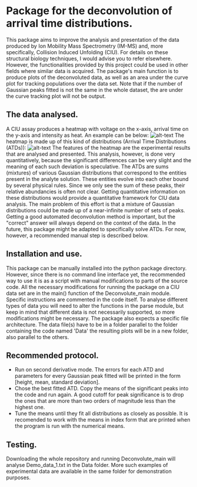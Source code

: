 # Package for the deconvolution of arrival time distributions.

This package aims to improve the analysis and presentation of the data produced by Ion Mobility Mass Spectrometry (IM-MS) and, more specifically, Collision Induced Unfolding (CIU). For details on these structural biology techniques, I would advise you to refer elsewhere. However, the functionalities provided by this project could be used in other fields where similar data is acquired.
The package's main function is to produce plots of the deconvoluted data, as well as an area under the curve plot for tracking populations over the data set. Note that if the number of Gaussian peaks fitted is not the same in the whole dataset, the are under the curve tracking plot will not be output.

## The data analysed.

A CIU assay produces a heatmap with voltage on the x-axis, arrival time on the y-axis and intensity as heat. An example can be below:
![alt-text](https://github.com/simoskalfas/CIVU/Images/Heatmap.jpg)
The heatmap is made up of this kind of distributions (Arrival Time Distributions (ATDs)):
![alt-text](https://github.com/simoskalfas/CIVU/Images/ATD.jpg)
The features of the heatmap are the experimental results that are analysed and presented. This analysis, however, is done very quantitatively, because the significant differences can be very slight and the meaning of each such deviation is speculative.
The ATDs are sums (mixtures) of various Gaussian distributions that correspond to the entities present in the analyte solution. These entities evolve into each other bound by several physical rules. Since we only see the sum of these peaks, their relative abundancies is often not clear. Getting quantitative information on these distributions would provide a quantitative framework for CIU data analysis.
The main problem of this effort is that a mixture of Gaussian distributions could be made up of a near-infinite number of sets of peaks. Getting a good automated deconvolution method is important, but the "correct" answer will always depend on the context of the data. In the future, this package might be adapted to specifically solve ATDs. For now, however, a recommended manual step is described below.

## Installation and use.

This package can be manually installed into the python package directory. However, since there is no command line interface yet, the recommended way to use it is as a script with manual modifications to parts of the source code.
All the necessary modifications for running the package on a CIU data set are in the main() function of the Deconvolute_main module. Specific instructions are commented in the code itself. To analyse different types of data you will need to alter the functions in the parse module, but keep in mind that different data is not necessarily supported, so more modifications might be necessary.
The package also expects a specific file architecture. The data file(s) have to be in a folder parallel to the folder containing the code named 'Data' the resulting plots will be in a new folder, also parallel to the others. 

## Recommended protocol.

- Run on second derivative mode. The errors for each ATD and parameters for every Gaussian peak fitted will be printed in the form [height, mean, standard deviation].
- Chose the best fitted ATD. Copy the means of the significant peaks into the code and run again. A good cutoff for peak significance is to drop the ones that are more than two orders of magnitude less than the highest one.
- Tune the means until they fit all distributions as closely as possible. It is recomended to work with the means in index form that are printed when the program is run with the numerical means.

## Testing.

Downloading the whole repository and running Deconvolute_main will analyse Demo_data_1.txt in the Data folder. More such examples of experimental data are available in the same folder for demonstration purposes.

